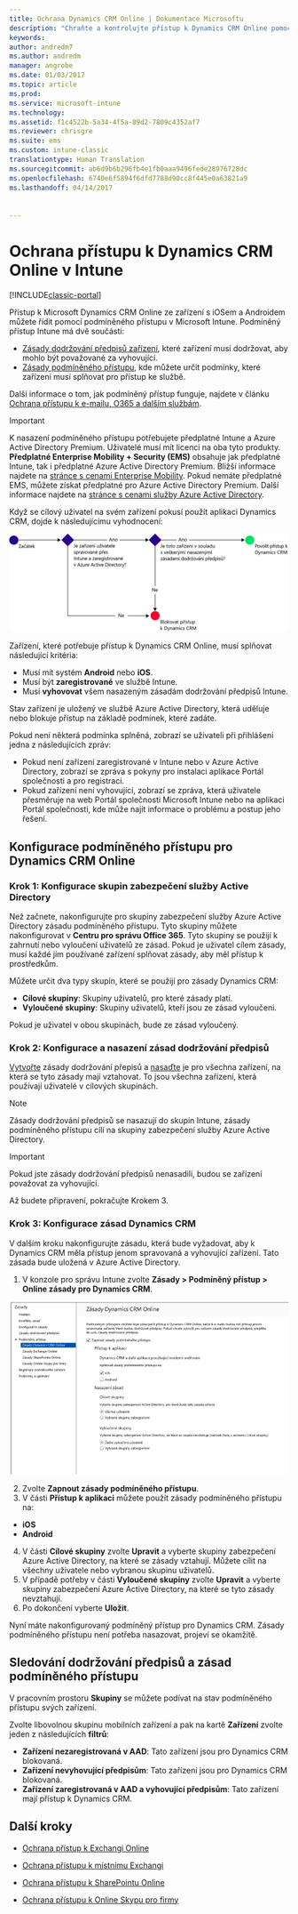```yaml
---
title: Ochrana Dynamics CRM Online | Dokumentace Microsoftu
description: "Chraňte a kontrolujte přístup k Dynamics CRM Online pomocí podmíněného přístupu."
keywords: 
author: andredm7
ms.author: andredm
manager: angrobe
ms.date: 01/03/2017
ms.topic: article
ms.prod: 
ms.service: microsoft-intune
ms.technology: 
ms.assetid: f1c4522b-5a34-4f5a-89d2-7809c4352af7
ms.reviewer: chrisgre
ms.suite: ems
ms.custom: intune-classic
translationtype: Human Translation
ms.sourcegitcommit: ab6d9b6b296fb4e1fb0aaa9496fede28976728dc
ms.openlocfilehash: 6740e6f5894f6dfd7788d90cc8f445e0a63821a9
ms.lasthandoff: 04/14/2017


---
```


# <a name="protect-access-to-dynamics-crm-online-with-intune"></a>Ochrana přístupu k Dynamics CRM Online v Intune

[!INCLUDE[classic-portal](../includes/classic-portal.md)]

Přístup k Microsoft Dynamics CRM Online ze zařízení s iOSem a Androidem můžete řídit pomocí podmíněného přístupu v Microsoft Intune.  Podmíněný přístup Intune má dvě součásti:
* [Zásady dodržování předpisů zařízení](introduction-to-device-compliance-policies-in-microsoft-intune.md), které zařízení musí dodržovat, aby mohlo být považované za vyhovující.
* [Zásady podmíněného přístupu](restrict-access-to-email-and-o365-services-with-microsoft-intune.md), kde můžete určit podmínky, které zařízení musí splňovat pro přístup ke službě.

Další informace o tom, jak podmíněný přístup funguje, najdete v článku [Ochrana přístupu k e-mailu, O365 a dalším službám](restrict-access-to-email-and-o365-services-with-microsoft-intune.md).

> [!IMPORTANT]
> K nasazení podmíněného přístupu potřebujete předplatné Intune a Azure Active Directory Premium. Uživatelé musí mít licenci na oba tyto produkty. **Předplatné Enterprise Mobility + Security (EMS)** obsahuje jak předplatné Intune, tak i předplatné Azure Active Directory Premium. Bližší informace najdete na [stránce s cenami Enterprise Mobility](https://www.microsoft.com/cloud-platform/enterprise-mobility-pricing). Pokud nemáte předplatné EMS, můžete získat předplatné pro Azure Active Directory Premium. Další informace najdete na [stránce s cenami služby Azure Active Directory](https://azure.microsoft.com/pricing/details/active-directory/).

Když se cílový uživatel na svém zařízení pokusí použít aplikaci Dynamics CRM, dojde k následujícímu vyhodnocení:

![Diagram znázorňující rozhodovací body, které určují, jestli má mít zařízení přístup ke službě povolený, nebo blokovaný](../media/mdm-ca-dynamics-crm-flow-diagram.png)

Zařízení, které potřebuje přístup k Dynamics CRM Online, musí splňovat následující kritéria:
* Musí mít systém **Android** nebo **iOS**.
* Musí být **zaregistrované** ve službě Intune.
* Musí **vyhovovat** všem nasazeným zásadám dodržování předpisů Intune.

Stav zařízení je uložený ve službě Azure Active Directory, která uděluje nebo blokuje přístup na základě podmínek, které zadáte.

Pokud není některá podmínka splněná, zobrazí se uživateli při přihlášení jedna z následujících zpráv:
* Pokud není zařízení zaregistrované v Intune nebo v Azure Active Directory, zobrazí se zpráva s pokyny pro instalaci aplikace Portál společnosti a pro registraci.
* Pokud zařízení není vyhovující, zobrazí se zpráva, která uživatele přesměruje na web Portál společnosti Microsoft Intune nebo na aplikaci Portál společnosti, kde může najít informace o problému a postup jeho řešení.

## <a name="configure-conditional-access-for-dynamics-crm-online"></a>Konfigurace podmíněného přístupu pro Dynamics CRM Online  
### <a name="step-1-configure-active-directory-security-groups"></a>Krok 1: Konfigurace skupin zabezpečení služby Active Directory

Než začnete, nakonfigurujte pro skupiny zabezpečení služby Azure Active Directory zásadu podmíněného přístupu. Tyto skupiny můžete nakonfigurovat v **Centru pro správu Office 365**. Tyto skupiny se použijí k zahrnutí nebo vyloučení uživatelů ze zásad. Pokud je uživatel cílem zásady, musí každé jím používané zařízení splňovat zásady, aby měl přístup k prostředkům.

Můžete určit dva typy skupin, které se použijí pro zásady Dynamics CRM:
* **Cílové skupiny**: Skupiny uživatelů, pro které zásady platí.
* **Vyloučené skupiny**: Skupiny uživatelů, kteří jsou ze zásad vyloučeni.

Pokud je uživatel v obou skupinách, bude ze zásad vyloučený.

### <a name="step-2-configure-and-deploy-a-compliance-policy"></a>Krok 2: Konfigurace a nasazení zásad dodržování předpisů
[Vytvořte](create-a-device-compliance-policy-in-microsoft-intune.md) zásady dodržování přepisů a [nasaďte](deploy-and-monitor-a-device-compliance-policy-in-microsoft-intune.md) je pro všechna zařízení, na která se tyto zásady mají vztahovat. To jsou všechna zařízení, která používají uživatelé v cílových skupinách.

> [!NOTE]
> Zásady dodržování předpisů se nasazují do skupin Intune, zásady podmíněného přístupu cílí na skupiny zabezpečení služby Azure Active Directory.

> [!IMPORTANT]
> Pokud jste zásady dodržování předpisů nenasadili, budou se zařízení považovat za vyhovující.

Až budete připravení, pokračujte Krokem 3.
### <a name="step-3-configure-the-dynamics-crm-policy"></a>Krok 3: Konfigurace zásad Dynamics CRM
V dalším kroku nakonfigurujte zásadu, která bude vyžadovat, aby k Dynamics CRM měla přístup jenom spravovaná a vyhovující zařízení. Tato zásada bude uložená v Azure Active Directory.

1.  V konzole pro správu Intune zvolte **Zásady > Podmíněný přístup > Online zásady pro Dynamics CRM**.

  ![Snímek obrazovky stránky zásad podmíněného přístupu pro Dynamics CRM Online](../media/mdm-ca-dynamics-crm-policy-configuration.png)

2.  Zvolte **Zapnout zásady podmíněného přístupu**.
3.  V části **Přístup k aplikaci** můžete použít zásady podmíněného přístupu na:
  * **iOS**
  * **Android**
4.  V části **Cílové skupiny** zvolte **Upravit** a vyberte skupiny zabezpečení Azure Active Directory, na které se zásady vztahují. Můžete cílit na všechny uživatele nebo vybranou skupinu uživatelů.
5.    V případě potřeby v části **Vyloučené skupiny** zvolte **Upravit** a vyberte skupiny zabezpečení Azure Active Directory, na které se tyto zásady nevztahují.
6.    Po dokončení vyberte **Uložit**.

Nyní máte nakonfigurovaný podmíněný přístup pro Dynamics CRM. Zásady podmíněného přístupu není potřeba nasazovat, projeví se okamžitě.
##  <a name="monitor-the-compliance-and-conditional-access-policies"></a>Sledování dodržování předpisů a zásad podmíněného přístupu

V pracovním prostoru **Skupiny** se můžete podívat na stav podmíněného přístupu svých zařízení.

Zvolte libovolnou skupinu mobilních zařízení a pak na kartě **Zařízení** zvolte jeden z následujících **filtrů**:
* **Zařízení nezaregistrovaná v AAD**: Tato zařízení jsou pro Dynamics CRM blokovaná.
* **Zařízení nevyhovující předpisům**: Tato zařízení jsou pro Dynamics CRM blokovaná.
* **Zařízení zaregistrovaná v AAD a vyhovující předpisům**: Tato zařízení mají přístup k Dynamics CRM.

##  <a name="next-steps"></a>Další kroky
* [Ochrana přístup k Exchangi Online](restrict-access-to-exchange-online-with-microsoft-intune.md)

* [Ochrana přístupu k místnímu Exchangi](restrict-access-to-exchange-onpremises-with-microsoft-intune.md)
* [Ochrana přístupu k SharePointu Online](restrict-access-to-sharepoint-online-with-microsoft-intune.md)

* [Ochrana přístupu k Online Skypu pro firmy](restrict-access-to-skype-for-business-online-with-microsoft-intune.md)

